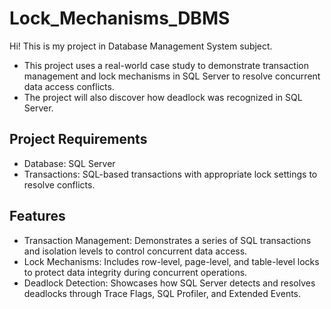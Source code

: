 # Lock_Mechanisms_DBMS
Hi! This is my project in Database Management System subject.
- This project uses a real-world case study to demonstrate transaction management and lock mechanisms in SQL Server to resolve concurrent data access conflicts. 
- The project will also discover how deadlock was recognized in SQL Server.

## Project Requirements
- Database: SQL Server
- Transactions: SQL-based transactions with appropriate lock settings to resolve conflicts.

## Features
- Transaction Management: Demonstrates a series of SQL transactions and isolation levels to control concurrent data access.
- Lock Mechanisms: Includes row-level, page-level, and table-level locks to protect data integrity during concurrent operations.
- Deadlock Detection: Showcases how SQL Server detects and resolves deadlocks through Trace Flags, SQL Profiler, and Extended Events.
